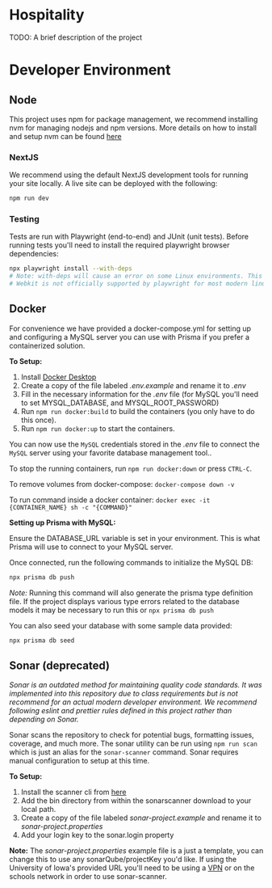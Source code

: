 # Hospitality

TODO: A brief description of the project

# Developer Environment

## Node

This project uses npm for package management, we recommend installing nvm for managing nodejs and npm versions. More details on how to install and setup nvm can be found [here](https://github.com/nvm-sh/nvm#installing-and-updating)


### NextJS
We recommend using the default NextJS development tools for running your site locally. A live site can be deployed with the following:
```bash
npm run dev
```

### Testing
Tests are run with Playwright (end-to-end) and JUnit (unit tests). Before running tests you'll need to install the required playwright browser dependencies:
```bash
npx playwright install --with-deps 
# Note: with-deps will cause an error on some Linux environments. This flag can be omitted but will prevent you from running Webkit tests.
# Webkit is not officially supported by playwright for most modern linux distributions at this time.
```

## Docker

For convenience we have provided a docker-compose.yml for setting up and configuring a MySQL server you can use with Prisma if you prefer a containerized solution.

**To Setup:**

1. Install [Docker Desktop](https://www.docker.com/products/docker-desktop/)
2. Create a copy of the file labeled _.env.example_ and rename it to _.env_
3. Fill in the necessary information for the _.env_ file (for MySQL you'll need to set MYSQL_DATABASE, and MYSQL_ROOT_PASSWORD)
4. Run `npm run docker:build` to build the containers (you only have to do this once).
5. Run `npm run docker:up` to start the containers.

You can now use the `MySQL` credentials stored in the _.env_ file to connect the `MySQL` server using your favorite database management tool..

To stop the running containers, run `npm run docker:down` or press `CTRL-C`.

To remove volumes from docker-compose: `docker-compose down -v`

To run command inside a docker container: `docker exec -it {CONTAINER_NAME} sh -c "{COMMAND}"`

**Setting up Prisma with MySQL:**

Ensure the DATABASE_URL variable is set in your environment. This is what Prisma will use to connect to your MySQL server.

Once connected, run the following commands to initialize the MySQL DB:
```bash
npx prisma db push
```
*Note:* Running this command will also generate the prisma type definition file. If the project displays various type errors related to the database models it may be necessary to run this or `npx prisma db push`

You can also seed your database with some sample data provided:
```bash
npx prisma db seed
```

## Sonar (deprecated)
*Sonar is an outdated method for maintaining quality code standards. It was implemented into this repository due to class requirements but is not recommend for an actual modern developer environment. We recommend following eslint and prettier rules defined in this project rather than depending on Sonar.*

Sonar scans the repository to check for potential bugs, formatting issues, coverage, and much more. The sonar utility can be run using `npm run scan` which is just an alias for the `sonar-scanner` command. Sonar requires manual configuration to setup at this time.

**To Setup:**

1. Install the scanner cli from [here](https://docs.sonarqube.org/latest/analyzing-source-code/scanners/sonarscanner/)
2. Add the bin directory from within the sonarscanner download to your local path.
3. Create a copy of the file labeled _sonar-project.example_ and rename it to _sonar-project.properties_
4. Add your login key to the sonar.login property

**Note:** The _sonar-project.properties_ example file is a just a template, you can change this to use any sonarQube/projectKey you'd like. If using the University of Iowa's provided URL you'll need to be using a [VPN](https://its.uiowa.edu/vpn) or on the schools network in order to use sonar-scanner.
